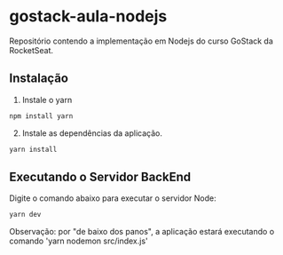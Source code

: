 # gostack-aula-nodejs
Repositório contendo a implementação em Nodejs do curso GoStack da RocketSeat.

## Instalação

1. Instale o yarn
```bash
npm install yarn
```

2. Instale as dependências da aplicação.
```bash
yarn install
```

## Executando o Servidor BackEnd

Digite o comando abaixo para executar o servidor Node:
```bash
yarn dev
```
Observação: por "de baixo dos panos", a aplicação estará executando o comando 'yarn nodemon src/index.js'